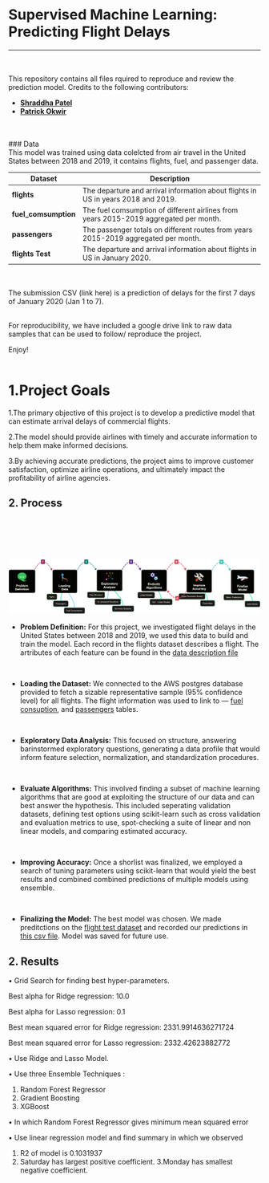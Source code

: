 # Supervised Machine Learning: Predicting Flight Delays 

---
<br>
<br>
This repository contains all files rquired to reproduce and review the prediction model.
Credits to the following contributors:

- [**Shraddha Patel** ](https://github.com/SHRADDHAYOGIN/)
- [**Patrick Okwir** ](https://github.com/pokwir)

<br>
<br>
### Data
<br>
This model was trained using data colelcted from air travel in the United States between 2018 and 2019, it contains flights, fuel, and passenger data. 

|Dataset   | Description   |
|---|---|
|**flights**   |The departure and arrival information about flights in US in years 2018 and 2019.   |
|**fuel_comsumption**   |The fuel comsumption of different airlines from years 2015-2019 aggregated per month.   |
|**passengers**   |The passenger totals on different routes from years 2015-2019 aggregated per month.   |
| **flights Test**   |The departure and arrival information about flights in US in January 2020.   |

<br>
<br>
The submission CSV (link here) is a prediction of delays for the first 7 days of January 2020 (Jan 1 to 7).
<br>
<br>

For reproducibility, we have included a google drive link to raw data samples that can be used to follow/ reproduce the project. 
<br>

Enjoy!
<br>
<br>

# 1.Project Goals
 1.The primary objective of this project is to develop a predictive model  that can estimate arrival delays of commercial flights.
 
 2.The model should provide airlines with timely and accurate information to help them make informed decisions.
 
 3.By achieving accurate predictions, the project aims to improve customer satisfaction, optimize airline operations, and ultimately impact the profitability of airline agencies.


## 2. Process
<br>
<br>
<br>
<br>

![Image](Images/Process.png)

- **Problem Definition:** For this project, we investigated flight delays in the United States between 2018 and 2019, we used this data to build and train the model. Each record in the flights dataset describes a flight. The artributes of each feature can be found in the [data description file](https://github.com/lighthouse-labs/mid-term-project-I/blob/master/data_description.md)
<br>

- **Loading the Dataset:** We connected to the AWS postgres database provided to fetch a sizable representative sample (95% confidence level) for all flights. The flight information was used to link to — [fuel consuption](https://github.com/lighthouse-labs/mid-term-project-I/blob/master/data_description.md), and [passengers](https://github.com/lighthouse-labs/mid-term-project-I/blob/master/data_description.md) tables. 
<br>

- **Exploratory Data Analysis:** This focused on structure, answering barinstormed exploratory questions, generating a data profile that would inform feature selection, normalization, and standardization procedures. 
<br>

- **Evaluate Algorithms:** This involved  finding a subset of machine learning algorithms that are good at exploiting the structure of our data and can best answer the hypothesis. This included seperating validation datasets, defining test options using scikit-learn such as cross validation and evaluation metrics to use, spot-checking a suite of linear and non linear models, and comparing estimated accuracy. 
<br>

- **Improving Accuracy:** Once a shorlist was finalized, we employed a search of tuning parameters using scikit-learn that would yield the best results and combined combined predictions of multiple models using ensemble. 
<br>

- **Finalizing the Model:** The best model was chosen. We made preditctions on the [flight test dataset]() and recorded our predictions in [this csv file](). Model was saved for future use. 
  

## 2. Results
• Grid Search for finding best hyper-parameters.

Best alpha for Ridge regression: 10.0

Best alpha for Lasso regression: 0.1

Best mean squared error for Ridge regression: 2331.9914636271724

Best mean squared error for Lasso regression: 2332.42623882772

• Use Ridge and Lasso Model.

• Use three Ensemble Techniques :
1) Random Forest Regressor
2) Gradient 
Boosting 
3) XGBoost 

• In which Random Forest Regressor gives minimum mean squared error

• Use linear regression model and find summary in which we observed
1) R2 of model is 0.1031937
2) Saturday has largest positive coefficient.
3.Monday has smallest negative coefficient.







